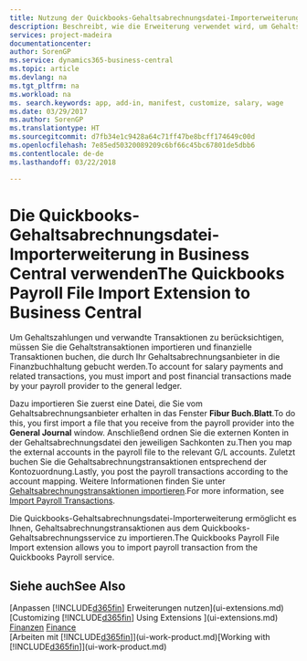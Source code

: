 ```yaml
---
title: Nutzung der Quickbooks-Gehaltsabrechnungsdatei-Importerweiterung| Microsoft Docs
description: Beschreibt, wie die Erweiterung verwendet wird, um Gehalts- und Lohntransaktionen aus dem Quickbooks-Gehaltsabrechnungsdienst zu importieren.
services: project-madeira
documentationcenter: 
author: SorenGP
ms.service: dynamics365-business-central
ms.topic: article
ms.devlang: na
ms.tgt_pltfrm: na
ms.workload: na
ms. search.keywords: app, add-in, manifest, customize, salary, wage
ms.date: 03/29/2017
ms.author: SorenGP
ms.translationtype: HT
ms.sourcegitcommit: d7fb34e1c9428a64c71ff47be8bcff174649c00d
ms.openlocfilehash: 7e85ed50320089209c6bf66c45bc67801de5dbb6
ms.contentlocale: de-de
ms.lasthandoff: 03/22/2018

---
```

# <a name="the-quickbooks-payroll-file-import-extension-to-business-central"></a><span data-ttu-id="d0587-103">Die Quickbooks-Gehaltsabrechnungsdatei-Importerweiterung in Business Central verwenden</span><span class="sxs-lookup"><span data-stu-id="d0587-103">The Quickbooks Payroll File Import Extension to Business Central</span></span> 
<span data-ttu-id="d0587-104">Um Gehaltszahlungen und verwandte Transaktionen zu berücksichtigen, müssen Sie die Gehaltstransaktionen importieren und finanzielle Transaktionen buchen, die durch Ihr Gehaltsabrechnungsanbieter in die Finanzbuchhaltung gebucht werden.</span><span class="sxs-lookup"><span data-stu-id="d0587-104">To account for salary payments and related transactions, you must import and post financial transactions made by your payroll provider to the general ledger.</span></span>

<span data-ttu-id="d0587-105">Dazu importieren Sie zuerst eine Datei, die Sie vom Gehaltsabrechnungsanbieter erhalten in das Fenster **Fibur Buch.Blatt**.</span><span class="sxs-lookup"><span data-stu-id="d0587-105">To do this, you first import a file that you receive from the payroll provider into the **General Journal** window.</span></span> <span data-ttu-id="d0587-106">Anschließend ordnen Sie die externen Konten in der Gehaltsabrechnungsdatei den jeweiligen Sachkonten zu.</span><span class="sxs-lookup"><span data-stu-id="d0587-106">Then you map the external accounts in the payroll file to the relevant G/L accounts.</span></span> <span data-ttu-id="d0587-107">Zuletzt buchen Sie die Gehaltsabrechnungstransaktionen entsprechend der Kontozuordnung.</span><span class="sxs-lookup"><span data-stu-id="d0587-107">Lastly, you post the payroll transactions according to the account mapping.</span></span> <span data-ttu-id="d0587-108">Weitere Informationen finden Sie unter [Gehaltsabrechnungstransaktionen importieren](finance-how-import-payroll-transactions.md).</span><span class="sxs-lookup"><span data-stu-id="d0587-108">For more information, see [Import Payroll Transactions](finance-how-import-payroll-transactions.md).</span></span>

<span data-ttu-id="d0587-109">Die Quickbooks-Gehaltsabrechnungsdatei-Importerweiterung ermöglicht es Ihnen, Gehaltsabrechnungstransaktionen aus dem Quickbooks-Gehaltsabrechnungsservice zu importieren.</span><span class="sxs-lookup"><span data-stu-id="d0587-109">The Quickbooks Payroll File Import extension allows you to import payroll transaction from the Quickbooks Payroll service.</span></span>

## <a name="see-also"></a><span data-ttu-id="d0587-110">Siehe auch</span><span class="sxs-lookup"><span data-stu-id="d0587-110">See Also</span></span>
<span data-ttu-id="d0587-111">[Anpassen [!INCLUDE[d365fin](includes/d365fin_md.md)] Erweiterungen nutzen](ui-extensions.md)  </span><span class="sxs-lookup"><span data-stu-id="d0587-111">[Customizing [!INCLUDE[d365fin](includes/d365fin_md.md)] Using Extensions ](ui-extensions.md)  </span></span>  
<span data-ttu-id="d0587-112">[Finanzen](finance.md)  </span><span class="sxs-lookup"><span data-stu-id="d0587-112">[Finance](finance.md)  </span></span>  
<span data-ttu-id="d0587-113">[Arbeiten mit [!INCLUDE[d365fin](includes/d365fin_md.md)]](ui-work-product.md)</span><span class="sxs-lookup"><span data-stu-id="d0587-113">[Working with [!INCLUDE[d365fin](includes/d365fin_md.md)]](ui-work-product.md)</span></span>

